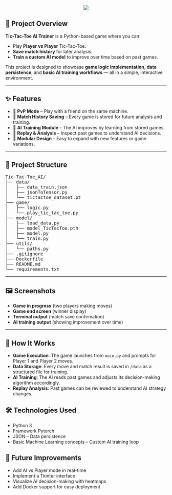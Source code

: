 <!-- Banner -->
<p align="center">
  <img src="https://capsule-render.vercel.app/api?type=rect&color=gradient&height=100&section=header&text=Tic-Tac-Toe%20AI%20Trainer&fontSize=40&animation=fadeIn" />
</p>

## 🎯 Project Overview
**Tic-Tac-Toe AI Trainer** is a Python-based game where you can:
- Play **Player vs Player** Tic-Tac-Toe.
- **Save match history** for later analysis.
- **Train a custom AI model** to improve over time based on past games.

This project is designed to showcase **game logic implementation**, **data persistence**, and **basic AI training workflows** — all in a simple, interactive environment.

---

## ✨ Features
- 👫 **PvP Mode** – Play with a friend on the same machine.
- 💾 **Match History Saving** – Every game is stored for future analysis and training.
- 🧠 **AI Training Module** – The AI improves by learning from stored games.
- 🎯 **Replay & Analysis** – Inspect past games to understand AI decisions.
- 🔄 **Modular Design** – Easy to expand with new features or game variations.

---

## 📂 Project Structure
<pre>
Tic-Tac-Toe_AI/
├── data/
│   ├── data_train.json
│   ├── jsonToTensor.py
│   └── tictactoe_dataset.pt
├── game/
│   ├── logic.py
│   └── play_tic_tac_toe.py
├── model/
│   ├── load_data.py
│   ├── model_TicTacToe.pth
│   ├── model.py
│   └── train.py
├── utils/
│   └── paths.py
├── .gitignore
├── Dockerfile
├── README.md
└── requirements.txt
</pre>
---

## 🖼️ Screenshots
- **Game in progress** (two players making moves)
- **Game end screen** (winner display)
- **Terminal output** (match save confirmation)
- **AI training output** (showing improvement over time)

---

## 🎯 How It Works
- **Game Execution**: The game launches from `main.py` and prompts for Player 1 and Player 2 moves.
- **Data Storage**: Every move and match result is saved in `/data` as a structured file for training.
- **AI Training**: The AI reads past games and adjusts its decision-making algorithm accordingly.
- **Replay Analysis**: Past games can be reviewed to understand AI strategy changes.

## 🛠 Technologies Used
- Python 3
- Framework Pytorch
- JSON – Data persistence
- Basic Machine Learning concepts – Custom AI training loop

## 🚀 Future Improvements
- Add AI vs Player mode in real-time
- Implement a Tkinter interface 
- Visualize AI decision-making with heatmaps
- Add Docker support for easy deployment
